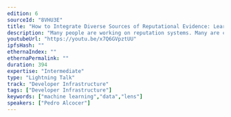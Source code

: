 ```yaml
---
edition: 6
sourceId: "8VHU3E"
title: "How to Integrate Diverse Sources of Reputational Evidence: Learnings from the Lens Protocol Reputation System"
description: "Many people are working on reputation systems. Many are computing reputation scores as linear models, which is less than ideal. I propose a new way of combining sources of reputational evidence based on Bayesian updating."
youtubeUrl: "https://youtu.be/x7Q6GVpztUU"
ipfsHash: ""
ethernaIndex: ""
ethernaPermalink: ""
duration: 394
expertise: "Intermediate"
type: "Lightning Talk"
track: "Developer Infrastructure"
tags: ["Developer Infrastructure"]
keywords: ["machine learning","data","lens"]
speakers: ["Pedro Alcocer"]
---
```


